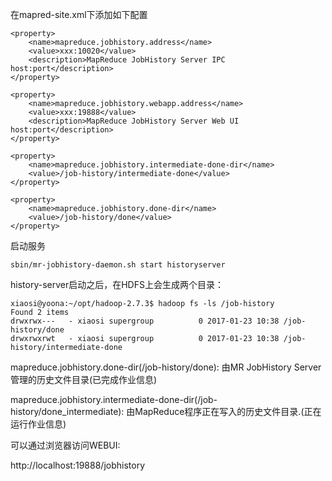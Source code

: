 

在mapred-site.xml下添加如下配置
```
<property>
    <name>mapreduce.jobhistory.address</name>
    <value>xxx:10020</value>
    <description>MapReduce JobHistory Server IPC host:port</description>
</property>

<property>
    <name>mapreduce.jobhistory.webapp.address</name>
    <value>xxx:19888</value>
    <description>MapReduce JobHistory Server Web UI host:port</description>
</property>

<property>
    <name>mapreduce.jobhistory.intermediate-done-dir</name>
    <value>/job-history/intermediate-done</value>
</property>

<property>
    <name>mapreduce.jobhistory.done-dir</name>
    <value>/job-history/done</value>
</property>
```

启动服务
```
sbin/mr-jobhistory-daemon.sh start historyserver
```
history-server启动之后，在HDFS上会生成两个目录：
```
xiaosi@yoona:~/opt/hadoop-2.7.3$ hadoop fs -ls /job-history
Found 2 items
drwxrwx---   - xiaosi supergroup          0 2017-01-23 10:38 /job-history/done
drwxrwxrwt   - xiaosi supergroup          0 2017-01-23 10:38 /job-history/intermediate-done

```
mapreduce.jobhistory.done-dir(/job-history/done): 由MR JobHistory Server管理的历史文件目录(已完成作业信息)

mapreduce.jobhistory.intermediate-done-dir(/job-history/done_intermediate): 由MapReduce程序正在写入的历史文件目录.(正在运行作业信息)


可以通过浏览器访问WEBUI: 

http://localhost:19888/jobhistory

